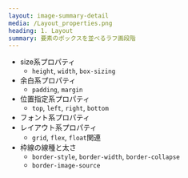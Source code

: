 ```yaml
---
layout: image-summary-detail
media: /Layout_properties.png
heading: 1. Layout
summary: 要素のボックスを並べるラフ画段階
---
```


- size系プロパティ 
  - `height`, `width`, `box-sizing`
- 余白系プロパティ 
  - `padding`, `margin`
- 位置指定系プロパティ 
  - `top`, `left`, `right`, `bottom`
- フォント系プロパティ
- レイアウト系プロパティ 
  - `grid`, `flex`, `float`関連
- 枠線の線種と太さ
  - `border-style`, `border-width`, `border-collapse`
  - `border-image-source`

<!--
Layout段階で適用されるプロパティは、いずれも値を変更すれば周囲の要素の位置や大きさにも影響が及ぶものです。

ここで登場したプロパティをアニメーションさせると、ドミノ倒しのように周辺のパーツが壊れてしまいます。

広範囲にわたって下書きからすべてやり直すことになるので、これらのアニメーションを多くの要素に適用するのは考えものです。
-->